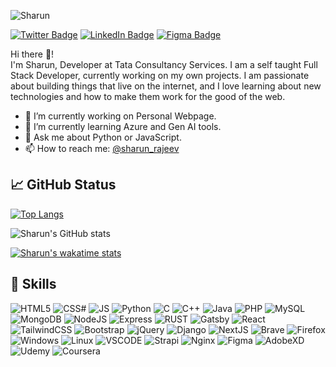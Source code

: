 ![Sharun](https://user-images.githubusercontent.com/54183649/137182966-1ec794e8-59d6-4a74-ab4e-22bcb0cd7b9a.gif)

<!-- [![Website Badge](https://img.shields.io/badge/website-000000?style=for-the-badge&logo=About.me&logoColor=white)](https://sharunrajeev.github.io/Profile-page-frontend/) -->
[![Twitter Badge](https://img.shields.io/badge/Twitter-1DA1F2?style=for-the-badge&logo=twitter&logoColor=white)](https://twitter.com/sharun_rajeev)
[![LinkedIn Badge](https://img.shields.io/badge/LinkedIn-0077B5?style=for-the-badge&logo=linkedin&logoColor=white)](https://www.linkedin.com/in/sharunerajeev/)
[![Figma Badge](https://img.shields.io/badge/Figma-F24E1E?style=for-the-badge&logo=figma&logoColor=white)](https://www.figma.com/@sharun)

Hi there 👋!  
I'm Sharun, Developer at Tata Consultancy Services. I am a self taught Full Stack Developer, currently working on my own projects. I am passionate about building things that live on the internet, and I love learning about new technologies and how to make them work for the good of the web.

- 🔭 I’m currently working on Personal Webpage. 
- 🌱 I’m currently learning Azure and Gen AI tools.
- 💬 Ask me about Python or JavaScript.
- 📫 How to reach me: [@sharun_rajeev](https://x.com/sharun_rajeev)

## 📈 GitHub Status
[![Top Langs](https://github-readme-stats.vercel.app/api/top-langs/?username=sharunerajeev&layout=compact)](https://github.com/sharunerajeev)

![Sharun's GitHub stats](https://github-readme-stats.vercel.app/api?username=sharunerajeev&show_icons=true&theme=default)

[![Sharun's wakatime stats](https://github-readme-streak-stats.herokuapp.com/?user=sharunerajeev)](https://wakatime.com/@sharunrajeev)

<!-- ## 💻 Coding Time
[![Sharun's wakatime stats](https://github-readme-stats.vercel.app/api/wakatime?username=sharunrajeev)](https://wakatime.com/@sharunrajeev) -->

## 🧠 Skills
![HTML5](https://img.shields.io/badge/HTML5-E34F26?style=for-the-badge&logo=html5&logoColor=white)
![CSS#](https://img.shields.io/badge/CSS3-1572B6?style=for-the-badge&logo=css3&logoColor=white)
![JS](https://img.shields.io/badge/JavaScript-323330?style=for-the-badge&logo=javascript&logoColor=F7DF1E)
![Python](https://img.shields.io/badge/Python-FFD43B?style=for-the-badge&logo=python&logoColor=darkgreen)
![C](https://img.shields.io/badge/C-00599C?style=for-the-badge&logo=c&logoColor=white)
![C++](https://img.shields.io/badge/C%2B%2B-00599C?style=for-the-badge&logo=c%2B%2B&logoColor=white)
![Java](https://img.shields.io/badge/Java-ED8B00?style=for-the-badge&logo=java&logoColor=white)
![PHP](https://img.shields.io/badge/PHP-777BB4?style=for-the-badge&logo=php&logoColor=white)
![MySQL](https://img.shields.io/badge/MySQL-00000F?style=for-the-badge&logo=mysql&logoColor=white)
![MongoDB](https://img.shields.io/badge/MongoDB-4EA94B?style=for-the-badge&logo=mongodb&logoColor=white)
![NodeJS](https://img.shields.io/badge/Node.js-339933?style=for-the-badge&logo=nodedotjs&logoColor=white)
![Express](https://img.shields.io/badge/Express.js-000000?style=for-the-badge&logo=express&logoColor=white)
![RUST](https://img.shields.io/badge/Rust-000000?style=for-the-badge&logo=rust&logoColor=white)
![Gatsby](https://img.shields.io/badge/Gatsby-663399?style=for-the-badge&logo=gatsby&logoColor=white)
![React](https://img.shields.io/badge/React-20232A?style=for-the-badge&logo=react&logoColor=61DAFBn)
![TailwindCSS](https://img.shields.io/badge/Tailwind_CSS-38B2AC?style=for-the-badge&logo=tailwind-css&logoColor=white)
![Bootstrap](https://img.shields.io/badge/Bootstrap-563D7C?style=for-the-badge&logo=bootstrap&logoColor=white)
![jQuery](https://img.shields.io/badge/jQuery-0769AD?style=for-the-badge&logo=jquery&logoColor=white)
![Django](https://img.shields.io/badge/Django-092E20?style=for-the-badge&logo=django&logoColor=green)
![NextJS](https://img.shields.io/badge/next.js-000000?style=for-the-badge&logo=nextdotjs&logoColor=white)
![Brave](https://img.shields.io/badge/Brave-FF1B2D?style=for-the-badge&logo=Brave&logoColor=white)
![Firefox](https://img.shields.io/badge/Firefox_Browser-FF7139?style=for-the-badge&logo=Firefox-Browser&logoColor=white)
![Windows](https://img.shields.io/badge/Windows-0078D6?style=for-the-badge&logo=windows&logoColor=white)
![Linux](https://img.shields.io/badge/Linux_Mint-87CF3E?style=for-the-badge&logo=linux-mint&logoColor=white)
![VSCODE](https://img.shields.io/badge/Visual_Studio_Code-0078D4?style=for-the-badge&logo=visual%20studio%20code&logoColor=white)
![Strapi](https://img.shields.io/badge/strapi-2e7eea?style=for-the-badge&logo=strapi&logoColor=white)
![Nginx](https://img.shields.io/badge/Nginx-009639?style=for-the-badge&logo=nginx&logoColor=white)
![Figma](https://img.shields.io/badge/Figma-F24E1E?style=for-the-badge&logo=figma&logoColor=white)
![AdobeXD](https://img.shields.io/badge/Adobe%20XD-470137?style=for-the-badge&logo=Adobe%20XD&logoColor=#FF61F6)
![Udemy](https://img.shields.io/badge/Udemy-EC5252?style=for-the-badge&logo=Udemy&logoColor=white)
![Coursera](https://img.shields.io/badge/Coursera-0056D2?style=for-the-badge&logo=Coursera&logoColor=white)
